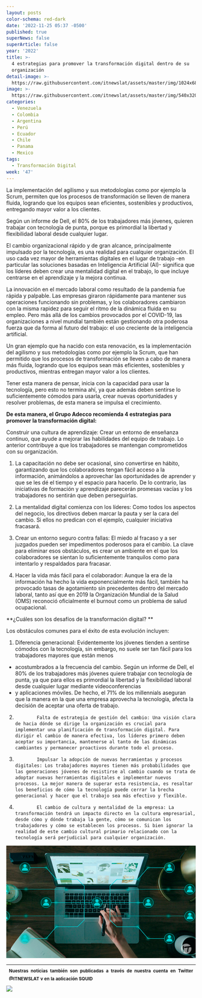 ```yaml
---
layout: posts
color-schema: red-dark
date: '2022-11-25 05:37 -0500'
published: true
superNews: false
superArticle: false
year: '2022'
title: >-
  4 estrategias para promover la transformación digital dentro de su
  organización
detail-image: >-
  https://raw.githubusercontent.com/itnewslat/assets/master/img/1024x680/laptop-network-g.jpg
image: >-
  https://raw.githubusercontent.com/itnewslat/assets/master/img/540x320/laptop-network-p.jpg
categories:
  - Venezuela
  - Colombia
  - Argentina
  - Perú
  - Ecuador
  - Chile
  - Panama
  - Mexico
tags:
  - Transformación Digital
week: '47'
---
```

La implementación del agilismo y sus metodologías como por ejemplo la Scrum, permiten que los procesos de transformación se lleven de manera fluida, logrando que los equipos sean eficientes, sostenibles y
 productivos, entregando mayor valor a los clientes.
 
Según un informe de Dell, el 80% de los trabajadores más jóvenes, quieren trabajar con tecnología de punta, porque es primordial la libertad y flexibilidad laboral desde cualquier lugar.

El cambio organizacional rápido y de gran alcance, principalmente impulsado por la tecnología, es una realidad para cualquier organización. El uso cada vez mayor de herramientas digitales en el lugar de trabajo -en particular las soluciones basadas en Inteligencia Artificial (AI)- significa que los líderes deben crear una mentalidad digital en el trabajo, lo que incluye centrarse en el aprendizaje y la mejora continua.
 
La innovación en el mercado laboral como resultado de la pandemia fue rápida y palpable. Las empresas giraron rápidamente para mantener sus operaciones funcionando sin problemas, y los colaboradores cambiaron con la misma rapidez para seguir el ritmo de la dinámica fluida en su empleo. Pero más allá de los cambios provocados por el COVID-19, las organizaciones a nivel mundial también están gestionando otra poderosa fuerza que da forma al futuro del trabajo: el uso creciente de la inteligencia artificial.
 
Un gran ejemplo que ha nacido con esta renovación, es la implementación del agilismo y sus metodologías como por ejemplo la Scrum, que han permitido que los procesos de transformación se lleven a cabo de manera más fluida, logrando que los equipos sean más eficientes, sostenibles y productivos, mientras entregan mayor valor a los clientes.
 
Tener esta manera de pensar, inicia con la capacidad para usar la tecnología, pero esto no termina ahí, ya que además deben sentirse lo suficientemente cómodos para usarla, crear nuevas oportunidades y resolver problemas, de esta manera se impulsa el crecimiento.
 
**De esta manera, el Grupo Adecco recomienda 4 estrategias para promover la transformación digital:** 
 
Construir una cultura de aprendizaje: 
Crear un entorno de enseñanza continuo, que ayude a mejorar las habilidades del equipo de trabajo. Lo anterior contribuye a que los trabajadores se mantengan comprometidos con su organización.
 
1. La capacitación no debe ser ocasional, sino convertirse en hábito, garantizando que los colaboradores tengan fácil acceso a la información, animándolos a aprovechar las oportunidades de aprender y que se les dé el tiempo y el espacio para hacerlo. De lo contrario, las iniciativas de formación y aprendizaje parecerán promesas vacías y los trabajadores no sentirán que deben perseguirlas.

 
2. La mentalidad digital comienza con los líderes: Como todos los aspectos del negocio, los directivos deben marcar la pauta y ser la cara del cambio. Si ellos no predican con el ejemplo, cualquier iniciativa fracasará. 
 
3. Crear un entorno seguro contra fallas:  El miedo al fracaso y a ser juzgados pueden ser impedimentos poderosos para el cambio. La clave para eliminar esos obstáculos, es crear un ambiente en el que los colaboradores se sientan lo suficientemente tranquilos como para intentarlo y respaldados para fracasar. 
 
4. Hacer la vida más fácil para el colaborador: Aunque la era de la información ha hecho la vida exponencialmente más fácil, también ha provocado tasas de agotamiento sin precedentes dentro del mercado laboral, tanto así que en 2019 la Organización Mundial de la Salud (OMS) reconoció oficialmente el burnout como un problema de salud ocupacional. 
 
**¿Cuáles son los desafíos de la transformación digital? **
 
Los obstáculos comunes para el éxito de esta evolución incluyen:
 

1. Diferencia generacional: Evidentemente los jóvenes tienden a sentirse cómodos con la tecnología, sin embargo, no suele ser tan fácil para los trabajadores mayores que están menos
-  acostumbrados a la frecuencia del cambio. Según un informe de Dell, el 80% de los trabajadores más jóvenes quiere trabajar con tecnología de punta, ya que para ellos es primordial la libertad y la flexibilidad laboral desde cualquier lugar mediante videoconferencias
-  y aplicaciones móviles. De hecho, el 71% de los millennials aseguran que la manera en la que una empresa aprovecha la tecnología, afecta la decisión de aceptar una oferta de trabajo.

 
2.             Falta de estrategia de gestión del cambio: Una visión clara de hacia dónde se dirige la organización es crucial para implementar una planificación de transformación digital. Para dirigir el cambio de manera efectiva, los líderes primero deben aceptar su importancia, mantenerse al tanto de las dinámicas cambiantes y permanecer proactivos durante todo el proceso. 
 
3.             Impulsar la adopción de nuevas herramientas y procesos digitales: Los trabajadores mayores tienen más probabilidades que las generaciones jóvenes de resistirse al cambio cuando se trata de adoptar nuevas herramientas digitales e implementar nuevos procesos. La mejor manera de superar esta resistencia, es resaltar los beneficios de cómo la tecnología puede cerrar la brecha generacional y hacer que el trabajo sea más efectivo y flexible.
 
4.             El cambio de cultura y mentalidad de la empresa: La transformación tendrá un impacto directo en la cultura empresarial, desde cómo y dónde trabaja la gente, cómo se comunican los trabajadores y cómo se establecen los procesos. Si bien ignorar la realidad de este cambio cultural primario relacionado con la tecnología será perjudicial para cualquier organización.

![](https://raw.githubusercontent.com/itnewslat/assets/master/img/540x320/laptop-network-p.jpg)

<table style="height: 42px;" width="569">
<tbody>
<tr>
<td style="text-align: justify;"><sub><strong>Nuestras noticias también son publicadas a través de nuestra cuenta en Twitter <a href="https://twitter.com/itnewslat?lang=es">@ITNEWSLAT</a> y en la aplicación <a href="https://squidapp.co/en/">SQUID</a></strong></sub></td>
</tr>
</tbody>
</table>

<img src="https://tracker.metricool.com/c3po.jpg?hash=56f88a41e39ab42c063cc51676587a04"/>